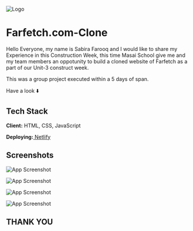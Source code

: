 
![Logo](https://aboutfarfetch.com/media/1003/farfetch-logo.jpg)


# Farfetch.com-Clone

Hello Everyone, my name is Sabira Farooq and I would like to share my Experience in this Construction Week, this time Masai School give me and my team members an oppotunity to build a cloned website of Farfetch as a part of our Unit-3 construct week.

This was a group project executed within a 5 days of span.


Have a look ⬇️



## Tech Stack

**Client:** HTML, CSS, JavaScript

**Deploying:**[ Netlify](https://e-farfetch.netlify.app/)





## Screenshots
![App Screenshot](https://miro.medium.com/max/875/1*yOYCnn52HTFDMMxfwnJYfw.jpeg)

![App Screenshot](https://miro.medium.com/max/875/1*fKRMZZJarCITW7jbLA62kQ.jpeg)

![App Screenshot](https://miro.medium.com/max/758/1*guIw6kLpVilpLDdB48hubA.jpeg)

![App Screenshot](https://miro.medium.com/max/875/1*-rsAvG34cGeHDnwjWcgkzQ.jpeg)

## THANK YOU 
